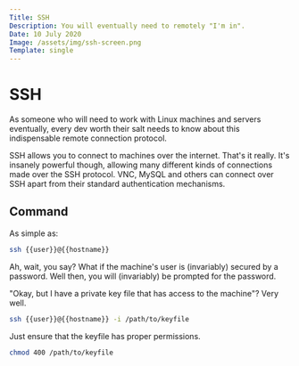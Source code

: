 ```yaml
---
Title: SSH
Description: You will eventually need to remotely "I'm in".
Date: 10 July 2020
Image: /assets/img/ssh-screen.png
Template: single
---
```


# SSH

As someone who will need to work with Linux machines and servers eventually, every dev worth their salt needs to know about this indispensable remote connection protocol.

SSH allows you to connect to machines over the internet. That's it really.
It's insanely powerful though, allowing many different kinds of connections made over the SSH protocol. VNC, MySQL and others can connect over SSH apart from their standard authentication mechanisms.

## Command
As simple as:

```bash
ssh {{user}}@{{hostname}}
```

Ah, wait, you say? What if the machine's user is (invariably) secured by a password.
Well then, you will (invariably) be prompted for the password.

"Okay, but I have a private key file that has access to the machine"?
Very well.

```bash
ssh {{user}}@{{hostname}} -i /path/to/keyfile
```

Just ensure that the keyfile has proper permissions. 
```bash
chmod 400 /path/to/keyfile
```